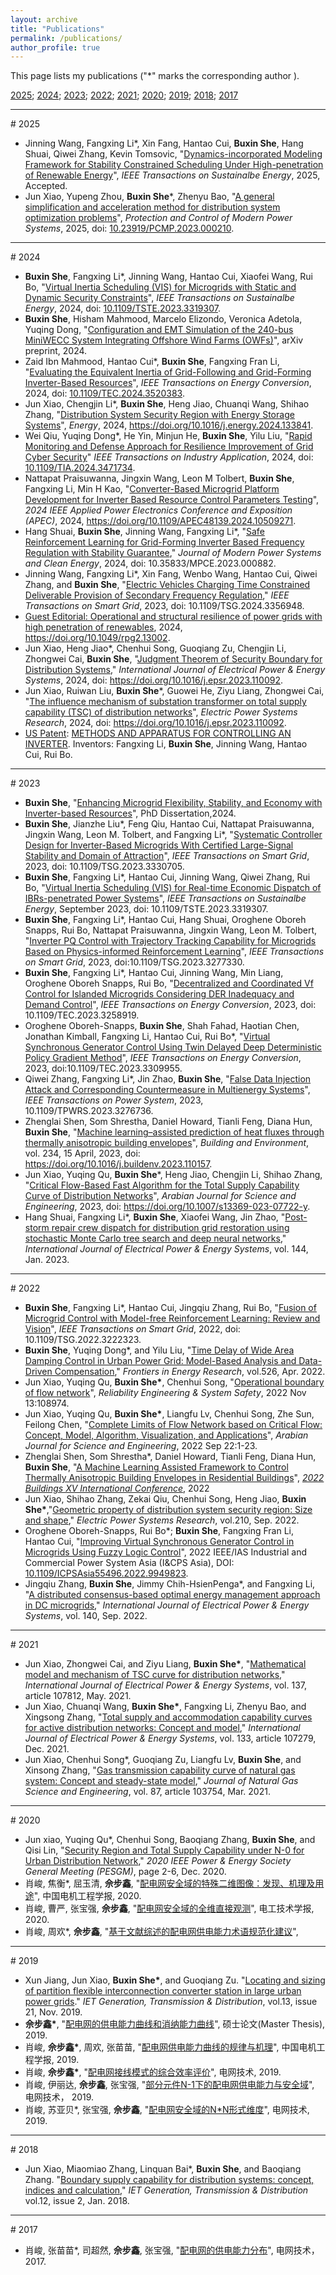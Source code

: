 ```yaml
---
layout: archive
title: "Publications"
permalink: /publications/
author_profile: true
---
```

This page lists my publications ("\*" marks the corresponding author ).

[2025](#2025); [2024](#2024); [2023](#2023); [2022](#2022); [2021](#2021); [2020](#2020); [2019](#2019); [2018](#2018); [2017](#2017)

---

<div id='2025'/>
# 2025

* Jinning Wang, Fangxing Li\*, Xin Fang, Hantao Cui, **Buxin She**, Hang Shuai, Qiwei Zhang, Kevin Tomsovic, "[Dynamics-incorporated Modeling Framework for Stability Constrained Scheduling Under High-penetration of Renewable Energy]()", *IEEE Transactions on Sustainalbe Energy*, 2025, Accepted.
* Jun Xiao, Yupeng Zhou, **Buxin She**\*, Zhenyu Bao, "[A general simplification and acceleration method for distribution system optimization problems](https://ieeexplore.ieee.org/abstract/document/10811844)", *Protection and Control of Modern Power Systems*, 2025, doi: [10.23919/PCMP.2023.000210](https://doi.org/10.23919/PCMP.2023.000210).

---

<div id='2024'/>
# 2024

* **Buxin She**, Fangxing Li\*, Jinning Wang, Hantao Cui, Xiaofei Wang, Rui Bo, "[Virtual Inertia Scheduling (VIS) for Microgrids with Static and Dynamic Security Constraints](https://ieeexplore.ieee.org/abstract/document/10729702)", *IEEE Transactions on Sustainalbe Energy*, 2024, doi: [10.1109/TSTE.2023.3319307](https://doi.org/10.1109/TSTE.2024.3481239).
* **Buxin She**, Hisham Mahmood, Marcelo Elizondo, Veronica Adetola, Yuqing Dong, "[Configuration and EMT Simulation of the 240-bus MiniWECC System Integrating Offshore Wind Farms (OWFs)](https://arxiv.org/abs/2403.07988)", arXiv preprint, 2024.
* Zaid Ibn Mahmood, Hantao Cui\*, **Buxin She**, Fangxing Fran Li, "[Evaluating the Equivalent Inertia of Grid-Following and Grid-Forming Inverter-Based Resources](https://ieeexplore.ieee.org/abstract/document/10810743)", *IEEE Transactions on Energy Conversion*, 2024, doi: [10.1109/TEC.2024.3520383](https://doi.org/10.1109/TEC.2024.3520383).
* Jun Xiao, Chengjin Li\*, **Buxin She**, Heng Jiao, Chuanqi Wang, Shihao Zhang, "[Distribution System Security Region with Energy Storage Systems](https://www.sciencedirect.com/science/article/pii/S0360544224036193)", *Energy*, 2024, https://doi.org/10.1016/j.energy.2024.133841.
* Wei Qiu, Yuqing Dong\*, He Yin, Minjun He, **Buxin She**, Yilu Liu, "[Rapid Monitoring and Defense Approach for Resilience Improvement of Grid Cyber Security](https://ieeexplore.ieee.org/abstract/document/10700973)" *IEEE Transactions on Industry Application*, 2024, doi: [10.1109/TIA.2024.3471734](https://doi.org/10.1109/TIA.2024.3471734).
* Nattapat Praisuwanna, Jingxin Wang, Leon M Tolbert, **Buxin She**, Fangxing Li, Min H Kao, "[Converter-Based Microgrid Platform Development for Inverter Based Resource Control Parameters Testing](https://ieeexplore.ieee.org/abstract/document/10509271)", *2024 IEEE Applied Power Electronics Conference and Exposition (APEC)*, 2024, https://doi.org/10.1109/APEC48139.2024.10509271.
* Hang Shuai, **Buxin She**, Jinning Wang, Fangxing Li\*, "[Safe Reinforcement Learning for Grid-Forming Inverter Based Frequency Regulation with Stability Guarantee](https://ieeexplore.ieee.org/abstract/document/10495852)," *Journal of Modern Power Systems and Clean Energy*, 2024, doi: 10.35833/MPCE.2023.000882.
* Jinning Wang, Fangxing Li\*, Xin Fang, Wenbo Wang, Hantao Cui, Qiwei Zhang, and **Buxin She**, "[Electric Vehicles Charging Time Constrained Deliverable Provision of Secondary Frequency Regulation](https://ieeexplore.ieee.org/abstract/document/10411057)," *IEEE Transactions on Smart Grid*, 2023, doi: 10.1109/TSG.2024.3356948.
* [Guest Editorial: Operational and structural resilience of power grids with high penetration of renewables](https://ietresearch.onlinelibrary.wiley.com/doi/10.1049/rpg2.13002), 2024, https://doi.org/10.1049/rpg2.13002.
* Jun Xiao, Heng Jiao\*, Chenhui Song, Guoqiang Zu, Chengjin Li, Zhongwei Cai, **Buxin She**, "[Judgment Theorem of Security Boundary for Distribution Systems](https://www.sciencedirect.com/science/article/pii/S0142061523008062)," *International Journal of Electrical Power & Energy Systems*, 2024, doi: https://doi.org/10.1016/j.epsr.2023.110092.
* Jun Xiao, Ruiwan Liu, **Buxin She**\*, Guowei He, Ziyu Liang, Zhongwei Cai, "[The influence mechanism of substation transformer on total supply capability (TSC) of distribution networks](https://www.sciencedirect.com/science/article/pii/S0378779623009793)", *Electric Power Systems Research*, 2024, doi: https://doi.org/10.1016/j.epsr.2023.110092.
* <u>US Patent</u>: [METHODS AND APPARATUS FOR CONTROLLING AN INVERTER](https://www.freepatentsonline.com/y2024/0421599.html). Inventors: Fangxing Li, **Buxin She**, Jinning Wang, Hantao Cui, Rui Bo.

---

<div id='2023'/>
# 2023

* **Buxin She**, "[Enhancing Microgrid Flexibility, Stability, and Economy with Inverter-based Resources](https://trace.tennessee.edu/utk_graddiss/9141/)", PhD Dissertation,2024.
* **Buxin She**, Jianzhe Liu\*, Feng Qiu, Hantao Cui, Nattapat Praisuwanna, Jingxin Wang, Leon M. Tolbert, and Fangxing Li\*, "[Systematic Controller Design for Inverter-Based Microgrids With Certified Large-Signal Stability and Domain of Attraction](https://ieeexplore.ieee.org/abstract/document/10310265)", *IEEE Transactions on Smart Grid*, 2023, doi: 10.1109/TSG.2023.3330705.
* **Buxin She**, Fangxing Li\*, Hantao Cui, Jinning Wang, Qiwei Zhang, Rui Bo, "[Virtual Inertia Scheduling (VIS) for Real-time Economic Dispatch of IBRs-penetrated Power Systems](https://ieeexplore.ieee.org/abstract/document/10264213)", *IEEE Transactions on Sustainalbe Energy*, September 2023, doi: 10.1109/TSTE.2023.3319307.
* **Buxin She**, Fangxing Li\*, Hantao Cui, Hang Shuai, Oroghene Oboreh Snapps, Rui Bo, Nattapat Praisuwanna, Jingxin Wang,  Leon M. Tolbert, "[Inverter PQ Control with Trajectory Tracking Capability for Microgrids Based on Physics-informed Reinforcement Learning](https://ieeexplore.ieee.org/abstract/document/10128154)", *IEEE Transactions on Smart Grid*, 2023, doi:10.1109/TSG.2023.3277330.
* **Buxin She**, Fangxing Li\*, Hantao Cui, Jinning Wang, Min Liang, Oroghene Oboreh Snapps, Rui Bo,  "[Decentralized and Coordinated Vf Control for Islanded Microgrids Considering DER Inadequacy and Demand Control](https://arxiv.org/abs/2206.11407)", *IEEE Transactions on Energy Conversion*, 2023, doi: 10.1109/TEC.2023.3258919.
* Oroghene Oboreh-Snapps, **Buxin She**, Shah Fahad, Haotian Chen, Jonathan Kimball, Fangxing Li, Hantao Cui, Rui Bo\*, "[Virtual Synchronous Generator Control Using Twin Delayed Deep Deterministic Policy Gradient Method](https://ieeexplore.ieee.org/abstract/document/10234723)", *IEEE Transactions on Energy Conversion*, 2023, doi:10.1109/TEC.2023.3309955.
* Qiwei Zhang, Fangxing Li\*, Jin Zhao, **Buxin She**, "[False Data Injection Attack and Corresponding Countermeasure in Multienergy Systems](https://ieeexplore.ieee.org/abstract/document/10126114)", *IEEE Transactions on Power System*, 2023, 10.1109/TPWRS.2023.3276736.
* Zhenglai Shen, Som Shrestha, Daniel Howard, Tianli Feng, Diana Hun, **Buxin She**, "[Machine learning–assisted prediction of heat fluxes through thermally anisotropic building envelopes](https://www.sciencedirect.com/science/article/pii/S0360132323001841)", *Building and Environment*, vol. 234, 15 April, 2023, doi: https://doi.org/10.1016/j.buildenv.2023.110157.
* Jun Xiao, Yuqing Qu, **Buxin She**\*, Heng Jiao, Chengjin Li, Shihao Zhang, "[Critical Flow-Based Fast Algorithm for the Total Supply Capability Curve of Distribution Networks](https://link.springer.com/article/10.1007/s13369-023-07722-y)", *Arabian Journal for Science and Engineering*, 2023, doi: https://doi.org/10.1007/s13369-023-07722-y.
* Hang Shuai, Fangxing Li\*, **Buxin She**, Xiaofei Wang, Jin Zhao, "[Post-storm repair crew dispatch for distribution grid restoration using stochastic Monte Carlo tree search and deep neural networks](https://www.sciencedirect.com/science/article/abs/pii/S0142061522004847)," *International Journal of Electrical Power & Energy Systems*, vol. 144, Jan. 2023.

---

<div id='2022'/>
# 2022

* **Buxin She**, Fangxing Li\*, Hantao Cui, Jingqiu Zhang, Rui Bo, "[Fusion of Microgrid Control with Model-free Reinforcement Learning: Review and Vision](https://ieeexplore.ieee.org/abstract/document/9951405)", *IEEE Transactions on Smart Grid*, 2022, doi: 10.1109/TSG.2022.3222323.
* **Buxin She**, Yuqing Dong\*, and Yilu Liu, "[Time Delay of Wide Area Damping Control in Urban Power Grid: Model-Based Analysis and Data-Driven Compensation](https://www.frontiersin.org/articles/10.3389/fenrg.2022.895163/full)," *Frontiers in Energy Research*, vol.526, Apr. 2022.
* Jun Xiao, Yuqing Qu, **Buxin She\***, Chenhui Song, "[Operational boundary of flow network](https://www.sciencedirect.com/science/article/abs/pii/S0951832022005890)", *Reliability Engineering & System Safety*, 2022 Nov 13:108974.
* Jun Xiao, Yuqing Qu, **Buxin She\***, Liangfu Lv, Chenhui Song, Zhe Sun, Feilong Chen, "[Complete Limits of Flow Network based on Critical Flow: Concept, Model, Algorithm, Visualization, and Applications](https://link.springer.com/article/10.1007/s13369-022-07213-6)", *Arabian Journal for Science and Engineering*, 2022 Sep 22:1-23.
* Zhenglai Shen, Som Shrestha\*, Daniel Howard, Tianli Feng, Diana Hun, **Buxin She**, "[A Machine Learning Assisted Framework to Control Thermally Anisotropic Building Envelopes in Residential Buildings](https://www.osti.gov/biblio/1923208)", *[2022 Buildings XV International Conference](https://www.ashrae.org/conferences)*, 2022
* Jun Xiao, Shihao Zhang, Zekai Qiu, Chenhui Song, Heng Jiao,  **Buxin She\***,"[Geometric property of distribution system security region: Size and shape](https://www.sciencedirect.com/science/article/abs/pii/S0378779622003303)," *Electric Power Systems Research*, vol.210, Sep. 2022.
* Oroghene Oboreh-Snapps, Rui Bo\*; **Buxin She**, Fangxing Fran Li, Hantao Cui, "[Improving Virtual Synchronous Generator Control in Microgrids Using Fuzzy Logic Control](https://ieeexplore.ieee.org/document/9949823)", 2022 IEEE/IAS Industrial and Commercial Power System Asia (I&CPS Asia), DOI: [10.1109/ICPSAsia55496.2022.9949823](https://ieeexplore.ieee.org/document/9949823).
* Jingqiu Zhang, **Buxin She**, Jimmy Chih-HsienPenga\*, and Fangxing Li, "[A distributed consensus-based optimal energy management approach in DC microgrids](https://www.sciencedirect.com/science/article/abs/pii/S0142061522000606)," *International Journal of Electrical Power & Energy Systems*, vol. 140, Sep. 2022.

---

<div id='2021'/>
# 2021

* Jun Xiao, Zhongwei Cai, and Ziyu Liang, **Buxin She\***, "[Mathematical model and mechanism of TSC curve for distribution networks](https://www.sciencedirect.com/science/article/abs/pii/S0142061521010280)," *International Journal of Electrical Power & Energy Systems*, vol. 137, article 107812, May. 2021.
* Jun Xiao, Chuanqi Wang, **Buxin She\***, Fangxing Li, Zhenyu Bao, and Xingsong Zhang, "[Total supply and accommodation capability curves for active distribution networks: Concept and model](https://www.sciencedirect.com/science/article/abs/pii/S0142061521005184)," *International Journal of Electrical Power & Energy Systems*, vol. 133, article 107279, Dec. 2021.
* Jun Xiao, Chenhui Song\*, Guoqiang Zu, Liangfu Lv, **Buxin She**, and Xinsong Zhang, "[Gas transmission capability curve of natural gas system: Concept and steady-state model](https://www.sciencedirect.com/science/article/abs/pii/S1875510020306089)," *Journal of Natural Gas Science and Engineering*, vol. 87, article 103754, Mar. 2021.

---

<div id='2020'/>
# 2020

* Jun xiao, Yuqing Qu\*, Chenhui Song, Baoqiang Zhang, **Buxin She**, and Qisi Lin, "[Security Region and Total Supply Capability under N-0 for Urban Distribution Network](https://ieeexplore.ieee.org/abstract/document/9281818)," *2020 IEEE Power & Energy Society General Meeting (PESGM)*, page 2-6, Dec. 2020.
* 肖峻, 焦衡\*, 屈玉清, **佘步鑫**, "[配电网安全域的特殊二维图像：发现、机理及用途](https://chn.oversea.cnki.net/kns/Detail?sfield=fn&QueryID=0&CurRec=6&recid=&FileName=ZGDC202016003&DbName=CJFDLAST2020&DbCode=CJFD&yx=A&pr=&URLID=11.2107.TM.20200318.1649.005)", 中国电机工程学报, 2020.
* 肖峻, 曹严, 张宝强, **佘步鑫**, "[配电网安全域的全维直接观测](https://chn.oversea.cnki.net/kns/Detail?sfield=fn&QueryID=0&CurRec=5&recid=&FileName=DGJS202019018&DbName=CJFDLAST2020&DbCode=CJFD&yx=A&pr=&URLID=11.2188.TM.20200622.1833.004)", 电工技术学报, 2020.
* 肖峻, 周欢\*, **佘步鑫**, "[基于文献综述的配电网供电能力术语规范化建议](https://chn.oversea.cnki.net/KCMS/detail/detail.aspx?dbcode=CJFD&dbname=CJFDLAST2020&filename=DGJS202019018&uniplatform=OVERSEA&v=0JM_PR5xNqoySwhXFKANH2ro2bC-l9oIJYEEyzdwpMw4YE5oWGmKoG1RUMZXipO6)",

---

<div id='2019'/>
# 2019

* Xun Jiang, Jun Xiao, **Buxin She\***, and Guoqiang Zu. "[Locating and sizing of partition flexible interconnection converter station in large urban power grids](https://digital-library.theiet.org/content/journals/10.1049/iet-gtd.2018.6871)." *IET Generation, Transmission & Distribution*, vol.13, issue 21, Nov. 2019.
* **佘步鑫\***, "[配电网的供电能力曲线和消纳能力曲线](https://chn.oversea.cnki.net/kns/Detail?sfield=fn&QueryID=0&CurRec=7&FileName=1021723903.nh&DbName=CMFD202201&DbCode=CMFD)", 硕士论文(Master Thesis), 2019.
* 肖峻, **佘步鑫\***, 周欢, 张苗苗, "[配电网供电能力曲线的规律与机理](https://www.cnki.com.cn/Article/CJFDTotal-ZGDC201916009.htm)", 中国电机工程学报, 2019.
* 肖峻, **佘步鑫\***, "[配电网接线模式的综合效率评价](https://www.cnki.com.cn/Article/CJFDTotal-DWJS201910037.htm)", 电网技术, 2019.
* 肖峻, 伊丽达, **佘步鑫**, 张宝强, "[部分元件N-1下的配电网供电能力与安全域](https://chn.oversea.cnki.net/kns/Detail?sfield=fn&QueryID=0&CurRec=11&recid=&FileName=DWJS201904047&DbName=CJFDLAST2019&DbCode=CJFD&yx=A&pr=&URLID=11.2410.TM.20190307.1608.007)", 电网技术， 2019.
* 肖峻, 苏亚贝\*, 张宝强, **佘步鑫**, "[配电网安全域的N*N形式维度](https://chn.oversea.cnki.net/kns/Detail?sfield=fn&QueryID=0&CurRec=9&recid=&FileName=DWJS201907027&DbName=CJFDLAST2019&DbCode=CJFD&yx=A&pr=&URLID=11.2410.TM.20190424.1336.001)", 电网技术, 2019.

---

<div id='2018'/>
# 2018

* Jun Xiao, Miaomiao Zhang, Linquan Bai\*, **Buxin She**, and Baoqiang Zhang. "[Boundary supply capability for distribution systems: concept, indices and calculation](https://ietresearch.onlinelibrary.wiley.com/doi/full/10.1049/iet-gtd.2017.0725)," *IET Generation, Transmission & Distribution* vol.12, issue 2, Jan. 2018.

---

<div id='2017'/>
# 2017

* 肖峻, 张苗苗\*, 司超然, **佘步鑫**, 张宝强, "[配电网的供电能力分布](https://chn.oversea.cnki.net/KCMS/detail/detail.aspx?dbcode=CJFD&dbname=CJFDLAST2017&filename=DWJS201710031&uniplatform=OVERSEA&v=_rnILaSK9Q2eK_zGoW1foE6m7wPD7byiZ29vl1gORV7SgJkj02R7_ebZqYt8CIHk)", 电网技术， 2017.
